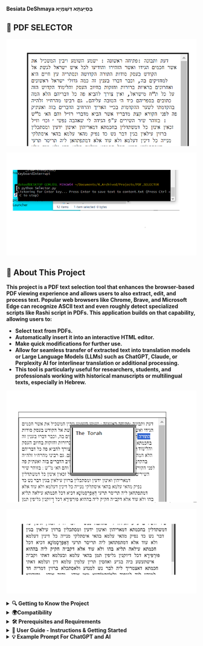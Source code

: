 **Besiata DeShmaya בְּסִיַּעְתָּא דִּשְׁמַיָּא**

## **📜 PDF SELECTOR**
![Alt text](images/PDF_EDITOR.png)


![Alt text](images/Selector_Listening.png)


 ## 📜 About This Project
**This project is a PDF text selection tool that enhances the browser-based PDF viewing experience and allows users to also extract, edit, and process text. Popular web browsers like Chrome, Brave, and Microsoft Edge can recognize ASCII text and even roughly detect specialized scripts like Rashi script in PDFs. This application builds on that capability, allowing users to:**

  - **Select text from PDFs.**
  - **Automatically insert it into an interactive HTML editor.**
  - **Make quick modifications for further use.**
  - **Allow for seamless transfer of extracted text into translation models or Large Language Models (LLMs) such as ChatGPT, Claude, or Perplexity AI for interlinear translation or additional processing.**
  - **This tool is particularly useful for researchers, students, and professionals working with historical manuscripts or multilingual texts, especially in Hebrew.**

<p align="center">
  <img src="images/NotesPreview.png" alt="Notes Preview">
</p>


![Alt text](images/Middle.png)




<details>
  <summary><strong>🔍 Getting to Know the Project </strong></summary>
  
**Modern PDF viewers, such as those in Chrome and Brave, have the ability to detect ASCII text from PDFs. They can even roughly recognize the famous Rashi script and convert it into standard Ashuri Script/Standard ASCII by default as shown in the picture below.**



![Alt text](images/ref1.jpeg)

**Select any of the words from the PDF document, and you will see the text registered in the selection space in standard Ashuri Script/Standard ASCII form, as shown in the picture above.**

**Now, this application allows you, once you have selected the text, to press **Enter** on any selection, and it will automatically add the word into an **interactive HTML editor**, as seen in the image below. You can then select, view, cut, copy, paste, add, and delete text and even save notes on selected words and retrieve the same notes upon selecting the same word again and pressing the key combination again.**

![Alt text](images/EditMode.png)


**Overall this allows for easy editing and is great for rendering old manuscripts into selectable form. Once in selectable form this means that after the selection the text can  easily be copied or pasted into any other application, or sent into any large translation model or language model, such as ChatGPT, Claude, or Perplexity AI, that supports interlinear translation.**

**This is a very useful middle man in-between like application because it allows for quick text modifications using the program and saves the output into a persistent file on the system upon toggeling save.**

</details>


<details>
  <summary><strong>🌍Compatibility</strong></summary>

### Browsers That Pick Up PDF Text Streams on Selecting Text:
- **Chrome**  
- **Brave**  
- **Microsoft Edge**  

### Browsers That the PDF Selector Will Accept:
- **Chrome**  
- **Brave**  
- **Microsoft Edge** (Text is reversed, though)  

### Recommended for Use:
- **Chrome**  
- **Brave**  
</details>



<details> 
   <summary><strong>🛠️ Prerequisites and Requirements  </strong></summary>

**To use this tool, make sure you have the following installed:**

✅ **A Browser with PDF Viewing Capabilities** – The program should recognize any browser-based PDF viewer that picks up PDF TEXT STREAMS ON SELECT.  
   **Recommended:** [Google Chrome](https://www.google.com/chrome/) or [Brave Browser](https://brave.com/download/)) for best compatibility.  

✅ **Node.js** – Required for running the backend.  
   📥 [Download Node.js](https://nodejs.org/)  

✅ **Python** – Required for uploading selections into the browser app via "Enter" keyboard/shortcut binding.  
   📥 [Download Python](https://www.python.org/)  

✅ **A PDF Document** – A PDF file containing selectable text to test the application's functionality.

</details>

<details>
 <summary><strong>🚀 User Guide - Instructions & Getting Started  </strong></summary>


**To run the program, clone the repository and start the local server using:**

`node server.js`

**The output should look something like this.**

![Alt text](images/runServerDot_JS.png)

**Once you have run the command go to your webbrowser (Perferably Chrome or Brave) and write localhost:3000 this should load the editor as in the picture below.**

![Alt text](images/WriteLocalHostonWeb.png) 

**Holding down shift and pressing Enter will toggle the editor to go into Edit Mode where you can cut, select, copy, paste, write, and delete the text inside the editor.**

![Alt text](images/EditMode.png) 


**Holding shift and pressing enter again will toggle the editor into preview mode where it is easy to view the over all text. Text selection and copy is also available.**

![Alt text](images/SaveMode.png) 


**Now once the program is running on the web browser run `python Selector.py` in your Terminal/ClientShell of choice as in the picture bellow.**

![Alt text](images/RunningPython.png)


**You can now go and start selecting text from your pdfs of choice and press enter and it will add the text into the web application.**

![Alt text](images/ref3.png)

**To make things easier first clear the existing text by first pressing shift enter to toggle into edit mode and replace the existing text for now with just a single character as in the picture bellow.** 
![Alt text](images/PreviewSelectMode.png)

**Because if you leave nothing in the box and toggle save by togglling into Preview mode by holding shift and pressing enter and you then refresh the page all the text you deleted will come right back because the program does not support replacing the previous text with empty space. If you want to clear and start from new you have to at least leave a single character. Later you can delete it though by replaceing it with more text or what ever you want.** 

**So to test uploading your PDF Selections into the browser app. Open your pdf, run `python Selector.py`, select some text, press enter and that should load the selected text into the browser app and you should see the text inside the input section/box after you press refreash.** 

![Alt text](images/Presentation.png)

**Another important functionality is the tooltip/note that you can save onto selected text and view from selected text upon holding shift and pressing space.**

![Alt text](images/SelectedNotes.png)

**Select the text you want to make a note on hold shift and press space to toggle the note to show up and write some stuff into the box once you want to save the note select the same text or if the text is already selected by the text selector just hold down shift and press space to save the note onto the selected text. The note will automatically close upon holding shift and pressing sapce** 

![Alt text](images/Dragable.png)

**You can also Drag the note when toggleing the note to show up by holding shift and pressing enter and when you toggle it to show up next time it will be aproximatly in the same spot you left it after you hit toggle save onto the selected text.** 
</details>


<details>
<summary> <strong> 💡 Example Prompt For ChatGPT and AI </strong></summary>
 
**Happy Editing and Happy Translating!**

**Example prompt for interlinear translation of final edited text using ChatGPT**

<p style="border: 3px solid black; display: inline-block;">
    <img src="images/TranslationWithChatGPT.png" alt="Image Description">
</p>


</details>



